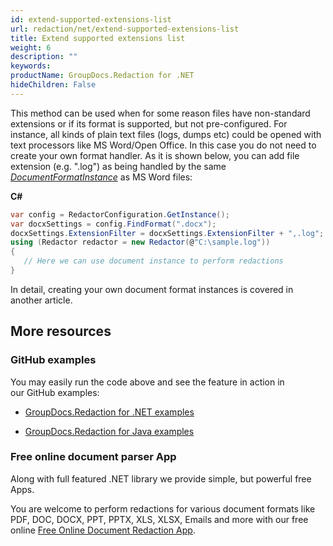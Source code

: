 ```yaml
---
id: extend-supported-extensions-list
url: redaction/net/extend-supported-extensions-list
title: Extend supported extensions list
weight: 6
description: ""
keywords: 
productName: GroupDocs.Redaction for .NET
hideChildren: False
---
```

This method can be used when for some reason files have non-standard extensions or if its format is supported, but not pre-configured. For instance, all kinds of plain text files (logs, dumps etc) could be opened with text processors like MS Word/Open Office. In this case you do not need to create your own format handler. As it is shown below, you can add file extension (e.g. ".log") as being handled by the same *[DocumentFormatInstance](https://apireference.groupdocs.com/net/redaction/groupdocs.redaction.integration/documentformatinstance)* as MS Word files:

**C#**

```csharp
var config = RedactorConfiguration.GetInstance();
var docxSettings = config.FindFormat(".docx");
docxSettings.ExtensionFilter = docxSettings.ExtensionFilter + ",.log";
using (Redactor redactor = new Redactor(@"C:\sample.log"))
{
   // Here we can use document instance to perform redactions
}
```

In detail, creating your own document format instances is covered in another article.

## More resources

### GitHub examples

You may easily run the code above and see the feature in action in our GitHub examples:

*   [GroupDocs.Redaction for .NET examples](https://github.com/groupdocs-redaction/GroupDocs.Redaction-for-.NET)
    
*   [GroupDocs.Redaction for Java examples](https://github.com/groupdocs-redaction/GroupDocs.Redaction-for-Java)
    

### Free online document parser App

Along with full featured .NET library we provide simple, but powerful free Apps.

You are welcome to perform redactions for various document formats like PDF, DOC, DOCX, PPT, PPTX, XLS, XLSX, Emails and more with our free online [Free Online Document Redaction App](https://products.groupdocs.app/redaction).
